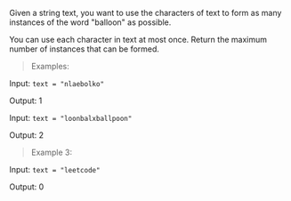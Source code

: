   Given a string text, you want to use the characters of text to form as many instances of the word "balloon" as possible.

  You can use each character in text at most once. Return the maximum number of instances that can be formed.

>  Examples:

  Input: `text = "nlaebolko"`

  Output: 1

  Input: `text = "loonbalxballpoon"`

  Output: 2

>  Example 3:

  Input: `text = "leetcode"`

  Output: 0
